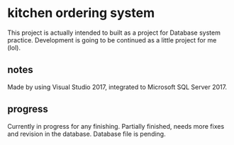 # kitchen ordering system

This project is actually intended to built as a project for Database system practice.
Development is going to be continued as a little project for me (lol).

## notes

Made by using Visual Studio 2017, integrated to Microsoft SQL Server 2017.

## progress

Currently in progress for any finishing.
Partially finished, needs more fixes and revision in the database.
Database file is pending.
